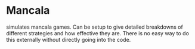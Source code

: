 # Mancala
simulates mancala games. Can be setup to give detailed breakdowns of different strategies and how effective they are. There is no easy way to do this externally without directly going into the code.


